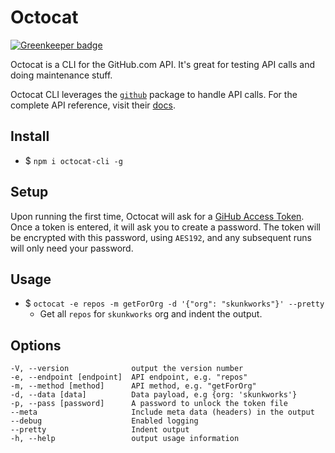 # Octocat

[![Greenkeeper badge](https://badges.greenkeeper.io/imaustink/octocat.svg)](https://greenkeeper.io/)

Octocat is a CLI for the GitHub.com API. It's great for testing API calls and doing maintenance stuff.

Octocat CLI leverages the [`github`](https://www.npmjs.com/package/github) package to handle API calls. For the complete API reference, visit their [docs](https://mikedeboer.github.io/node-github/).

## Install

- $ `npm i octocat-cli -g`

## Setup
Upon running the first time, Octocat will ask for a [GiHub Access Token](https://github.com/settings/tokens). Once a token is entered, it will ask you to create a password. The token will be encrypted with this password, using `AES192`, and any subsequent runs will only need your password.

## Usage

- $ `octocat -e repos -m getForOrg -d '{"org": "skunkworks"}' --pretty`
	- Get all `repos` for `skunkworks` org and indent the output.

## Options

```
-V, --version              output the version number
-e, --endpoint [endpoint]  API endpoint, e.g. "repos"
-m, --method [method]      API method, e.g. "getForOrg"
-d, --data [data]          Data payload, e.g {org: 'skunkworks'}
-p, --pass [password]      A password to unlock the token file
--meta                     Include meta data (headers) in the output
--debug                    Enabled logging
--pretty                   Indent output
-h, --help                 output usage information
```
